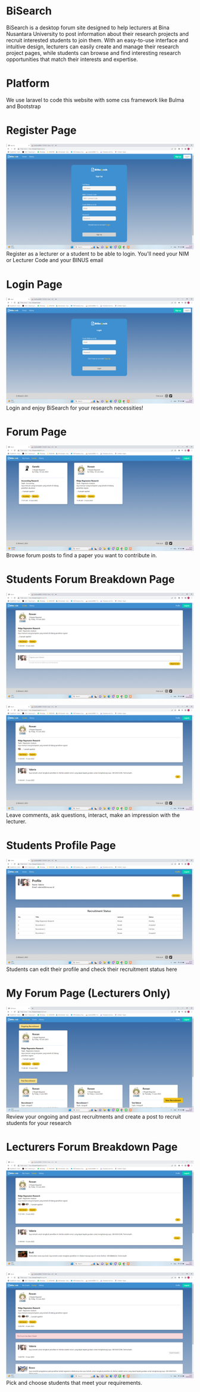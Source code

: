 # BiSearch

BiSearch is a desktop forum site designed to help lecturers at Bina Nusantara University to post information about their research projects and recruit interested students to join them. With an easy-to-use interface and intuitive design, lecturers can easily create and manage their research project pages, while students can browse and find interesting research opportunities that match their interests and expertise.

# Platform
We use laravel to code this website with some css framework like Bulma and Bootstrap

# Register Page 
![signup](https://github.com/patrickjonathan99/BiSearch/blob/master/Screenshot/Sign%20Up.png)
Register as a lecturer or a student to be able to login. You'll need your NIM or Lecturer Code and your BINUS email

# Login Page 
![login](https://github.com/patrickjonathan99/BiSearch/blob/master/Screenshot/Login.png)
Login and enjoy BiSearch for your research necessities!

# Forum Page 
![forum](https://github.com/patrickjonathan99/BiSearch/blob/master/Screenshot/Forum.png)
Browse forum posts to find a paper you want to contribute in.

# Students Forum Breakdown Page 
![sfbd](https://github.com/patrickjonathan99/BiSearch/blob/master/Screenshot/Forum%20BreakDown%20Mhs%20Blm%20diisi.png)

![sfbd](https://github.com/patrickjonathan99/BiSearch/blob/master/Screenshot/Forum%20BreakDown%20Mhs%20Sdh%20diisi.png)
Leave comments, ask questions, interact, make an impression with the lecturer.

# Students Profile Page 
![profile](https://github.com/patrickjonathan99/BiSearch/blob/master/Screenshot/Profile%20Mhs.png)
Students can edit their profile and check their recruitment status here

# My Forum Page (Lecturers Only) 
![myforum](https://github.com/patrickjonathan99/BiSearch/blob/master/Screenshot/My%20Forum.png)
Review your ongoing and past recruitments and create a post to recruit students for your research

# Lecturers Forum Breakdown Page 
![lfbd](https://github.com/patrickjonathan99/BiSearch/blob/master/Screenshot/Forum%20BreakDown%20Dsn%20Blm%20Accept.png)

![lfbd](https://github.com/patrickjonathan99/BiSearch/blob/master/Screenshot/Forum%20BreakDown%20Dsn%20Sdh%20Accept.png)
Pick and choose students that meet your requirements.
